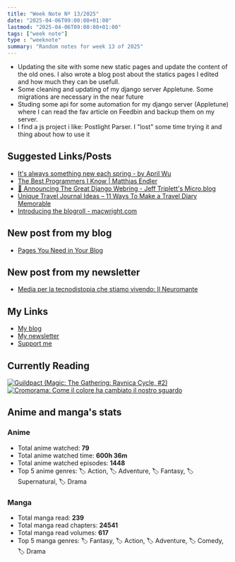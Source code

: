 ```yaml
---
title: "Week Note Nº 13/2025"
date: "2025-04-06T09:00:00+01:00"
lastmod: "2025-04-06T09:00:00+01:00"
tags: ["week note"]
type : "weeknote"
summary: "Random notes for week 13 of 2025"
---
```


- Updating the site with some new static pages and update the content of the old ones. I also wrote a blog post about the statics pages I edited and how much they can be usefull.
- Some cleaning and updating of my django server Appletune. Some migrations are necessary in the near future
- Studing some api for some automation for my django server (Appletune) where I can read the fav article on Feedbin and backup them on my server.
- I find a js project i like: Postlight Parser. I "lost" some time trying it and thing about how to use it

## Suggested Links/Posts
- [It's always something new each spring - by April Wu](https://thepenguinpost.substack.com/p/its-always-something-new-each-spring)
- [The Best Programmers I Know | Matthias Endler](https://endler.dev/2025/best-programmers/)
- [💍 Announcing The Great Django Webring - Jeff Triplett's Micro.blog](https://micro.webology.dev/2025/04/01/announcing-the-great-django-webring/)
- [Unique Travel Journal Ideas – 11 Ways To Make a Travel Diary Memorable](https://thertwguys.com/unique-travel-journal-ideas/)
- [Introducing the blogroll - macwright.com](https://macwright.com/2025/03/07/blogroll.html)
## New post from my blog
- [Pages You Need in Your Blog](https://fundor333.com/post/2025/pages-you-need-in-your-blog/)
## New post from my newsletter
- [Media per la tecnodistopia che stiamo vivendo: Il Neuromante](https://newsletter.digitaltearoom.com/media-per-la-tecnodistopia-che-stiamo-vivendo-il-neuromante/)

## My Links
- [My blog](https://www.fundor333.com)
- [My newsletter](https://newsletter.digitaltearoom.com)
- [Support me](https://ko-fi.com/fundor333)

## Currently Reading
[![Guildpact (Magic: The Gathering: Ravnica Cycle, #2)](https://i.gr-assets.com/images/S/compressed.photo.goodreads.com/books/1328330416l/8372385._SY160_.jpg)](https://www.goodreads.com/review/show/7292099460?utm_medium=api&utm_source=rss) [![Cromorama: Come il colore ha cambiato il nostro sguardo](https://i.gr-assets.com/images/S/compressed.photo.goodreads.com/books/1505808761l/36266532._SX98_.jpg)](https://www.goodreads.com/review/show/5993206761?utm_medium=api&utm_source=rss)

## Anime and manga's stats

### **Anime**
- Total anime watched: **79**
- Total anime watched time: **600h 36m**
- Total anime watched episodes: **1448**
- Top 5 anime genres: 🏷️ Action, 🏷️ Adventure, 🏷️ Fantasy, 🏷️ Supernatural, 🏷️ Drama

### **Manga**
- Total manga read: **239**
- Total manga read chapters: **24541**
- Total manga read volumes: **617**
- Top 5 manga genres: 🏷️ Fantasy, 🏷️ Action, 🏷️ Adventure, 🏷️ Comedy, 🏷️ Drama
